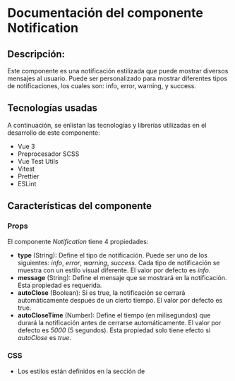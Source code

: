# Documentación del componente Notification
## Descripción:
Este componente es una notificación estilizada que puede mostrar diversos mensajes al usuario. Puede ser personalizado para mostrar diferentes tipos de notificaciones, los cuales son: info,  error,  warning, y  success. 

## Tecnologías usadas
A continuación, se enlistan las tecnologías y librerías utilizadas en el desarrollo de este componente:
* Vue 3
* Preprocesador SCSS
* Vue Test Utils
* Vitest
* Prettier
* ESLint

## Características del componente
### Props
El componente *Notification* tiene 4 propiedades:
* **type** (String): Define el tipo de notificación. Puede ser uno de los siguientes: *info*, *error*, *warning*, *success*. Cada tipo de notificación se muestra con un estilo visual diferente. El valor por defecto es *info*.
* **message** (String): Define el mensaje que se mostrará en la notificación. Esta propiedad es requerida.
* **autoClose** (Boolean): Si es true, la notificación se cerrará automáticamente después de un cierto tiempo. El valor por defecto es true.
* **autoCloseTime** (Number): Define el tiempo (en milisegundos) que durará la notificación antes de cerrarse automáticamente. El valor por defecto es *5000* (5 segundos). Esta propiedad solo tiene efecto si *autoClose* es *true*.

### CSS
* Los estilos están definidos en la sección de <style> y usan la extensión .scss.
* Los estilos están "scoped", lo que significa que solo se aplicarán a este componente y no afectarán a otros componentes de la aplicación donde se reutilice.
* Los colores y estilos de las notificaciones varían en función del tipo de notificación. Las notificaciones de *info* son de color azul, las de  *error* son de color rojo, las de *warning* son de color amarillo y las de *success* son de color verde.
* También se incluyen estilos para los elementos internos de la notificación, como el contenido, el icono, el mensaje y el botón de cierre. 

### Métodos
El componente tiene un método:
* **closeNotification**: Se dispara al hacer clic en el botón de cierre y cierra la notificación.

### Nota
* Se deben copiar también los iconos que se encuentran dentro de la carpeta *assets* a su propio proyecto, para que las notificaciones se muestren correctamente.

## Uso del componente
Para utilizar este componente, primero se debe descargar el archivo *TheNotification.vue* que se encuentra dentro de *src/components* y agregarlo al proyecto donde se reutilizara. 
Posteriormente se debe importar y luego usar la etiqueta <TheNotification/> en la plantilla HTML con las propiedades requeridas de *type* y *message*. 
Como opcional también se puede pasar la propiedad de *autoCloseTime*, para definir el tiempo en milisegundos en que la notificación tardara en cerrarse automáticamente; el valor predeterminado de este es **"5000"**. Si no se desea que la notificación se cierre automáticamente, puede definir la propiedad *:autoClose="false"*


A continuación, un ejemplo:

```vue 
<template>
  <main>
    <TheNotification 
    type="success" 
    message="Success!"
    :autoCloseTime:"7000"
    />
  </main>
</template>

<script setup>
import TheNotification from './components/TheNotification.vue';
</script>

```


## Demostración
La implementación de este componente se puede ver de la siguiente forma:

**Visualización de la notificación de tipo *info***

![notification info](https://github.com/MileydyMtz/vue-notification-component/assets/85470047/38f8a51d-3eb9-478a-998e-51e898d1ef8f)

**Visualización de la notificación de tipo *error***

![notification error](https://github.com/MileydyMtz/vue-notification-component/assets/85470047/fe1d442e-4d41-4fbb-ac95-f2c06da5e8d8)

**Visualización de la notificación de tipo *warning***

![notification warning](https://github.com/MileydyMtz/vue-notification-component/assets/85470047/1ab4bac1-0568-4540-87f4-351fe6b87cc1)

**Visualización de la notificación de tipo *success***

![notification success](https://github.com/MileydyMtz/vue-notification-component/assets/85470047/837eaeaa-c333-4a25-9015-c50a3c05e78d)


## Pruebas
Las pruebas se han implementado utilizando la biblioteca vitest para correr las pruebas y @vue/test-utils para montar el componente.

A continuación, se muestran las pruebas implementadas:
* **renders properly**: Esta prueba verifica si el componente se renderiza correctamente y si el mensaje pasado como propiedad se muestra en el componente.
* **renders different types of notifications**: Esta prueba verifica si los diferentes tipos de notificaciones (*info*, *warning*, *error*, *success*) se muestran correctamente en el componente.

* **auto closes after certain time**: Esta prueba verifica si la notificación se cierra automáticamente después del tiempo especificado en la propiedad autoCloseTime.

* **renders the correct icon for each notification type**: Esta prueba verifica si el icono correcto se muestra para cada tipo de notificación.

* **closes the notification when the close button is clicked**: Esta prueba verifica si la notificación se cierra correctamente cuando se hace clic en el botón de cerrar.
